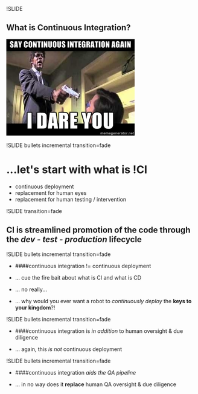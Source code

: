 !SLIDE 
## What is Continuous Integration? 
![this](cont_integration_dare.jpg) 

!SLIDE bullets incremental transition=fade

# ...let's start with what is !CI #

* continuous deployment
* replacement for human eyes
* replacement for human testing / intervention 

!SLIDE transition=fade

## CI is **streamlined promotion** of the code through the *dev - test - production* lifecycle  

!SLIDE bullets incremental transition=fade

* ####continuous integration != continuous deployment

* ... cue the fire bait about what is CI and what is CD

* ... no really... 

* ... why would you ever want a robot to *continuously deploy* the **keys to your kingdom**?!

!SLIDE bullets incremental transition=fade

* ####continuous integration is *in addition* to human oversight & due diligence 

* ... again, this *is not* continuous deployment

!SLIDE bullets incremental transition=fade

* ####continuous integration *aids the QA pipeline*
	 
* ... in no way does it **replace** human QA oversight & due diligence
